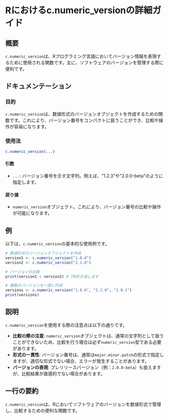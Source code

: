 <!--
Meta Description: # Rにおけるc.numeric_versionの詳細ガイド ## 概要 `c.numeric_version`は、Rプログラミング言語においてバージョン情報を表現するために使用される関数です。主に、ソフトウェアのバージョンを管理する際に便利です。 ## ドキュメンテーション ### 目的 `c.n...
Meta Keywords: numeric_version, これにより, beta, version1, version2
-->

# Rにおけるc.numeric_versionの詳細ガイド

## 概要
`c.numeric_version`は、Rプログラミング言語においてバージョン情報を表現するために使用される関数です。主に、ソフトウェアのバージョンを管理する際に便利です。

## ドキュメンテーション
### 目的
`c.numeric_version`は、数値形式のバージョンオブジェクトを作成するための関数です。これにより、バージョン番号をコンパクトに扱うことができ、比較や操作が容易になります。

### 使用法
```R
c.numeric_version(...)
```

#### 引数
- `...`: バージョン番号を示す文字列。例えば、"1.2.3"や"2.0.0-beta"のように指定します。

#### 戻り値
- `numeric_version`オブジェクト。これにより、バージョン番号の比較や操作が可能になります。

## 例
以下は、`c.numeric_version`の基本的な使用例です。

```R
# 数値形式のバージョンオブジェクトを作成
version1 <- c.numeric_version("1.0.0")
version2 <- c.numeric_version("2.1.0")

# バージョンの比較
print(version1 < version2) # TRUEを返します

# 複数のバージョンを一度に作成
versions <- c.numeric_version("1.0.0", "1.2.0", "2.0.1")
print(versions)
```

## 説明
`c.numeric_version`を使用する際の注意点は以下の通りです。

- **比較の際の注意**: `numeric_version`オブジェクトは、通常の文字列として扱うことができないため、比較を行う場合は必ず`numeric_version`型である必要があります。
- **形式の一貫性**: バージョン番号は、通常は`major.minor.patch`の形式で指定しますが、適切な形式でない場合、エラーが発生することがあります。
- **バージョンの表現**: プレリリースバージョン（例：`2.0.0-beta`）も扱えますが、比較結果が直感的でない場合があります。

## 一行の要約
`c.numeric_version`は、Rにおいてソフトウェアのバージョンを数値形式で管理し、比較するための便利な関数です。